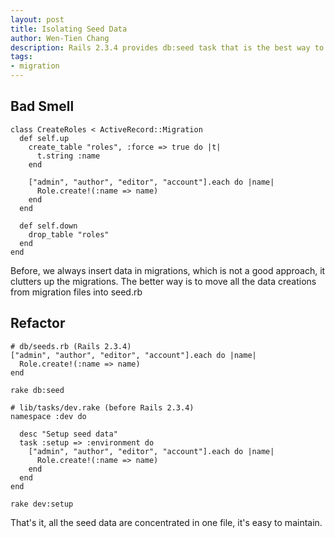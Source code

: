 ```yaml
---
layout: post
title: Isolating Seed Data
author: Wen-Tien Chang
description: Rails 2.3.4 provides db:seed task that is the best way to insert seed data for set up a new application.
tags:
- migration
---
```

Bad Smell
---------

    class CreateRoles < ActiveRecord::Migration
      def self.up
        create_table "roles", :force => true do |t|
          t.string :name
        end

        ["admin", "author", "editor", "account"].each do |name|
          Role.create!(:name => name)
        end
      end

      def self.down
        drop_table "roles"
      end
    end

Before, we always insert data in migrations, which is not a good approach, it clutters up the migrations. The better way is to move all the data creations from migration files into seed.rb

Refactor
--------

    # db/seeds.rb (Rails 2.3.4)
    ["admin", "author", "editor", "account"].each do |name|
      Role.create!(:name => name)
    end

    rake db:seed

    # lib/tasks/dev.rake (before Rails 2.3.4)
    namespace :dev do

      desc "Setup seed data"
      task :setup => :environment do
        ["admin", "author", "editor", "account"].each do |name|
          Role.create!(:name => name)
        end
      end
    end

    rake dev:setup

That's it, all the seed data are concentrated in one file, it's easy to maintain.
